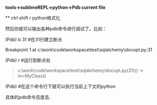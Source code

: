 
**tools->sublimeREPL->python->Pdb current file**

** ctrl shift r python格式化


然后你就可以输出各种pdb命令进行调试了。比如：

(Pdb) b 31              #在31行建立断点

Breakpoint 1 at c:\work\code\workspace\test\sqlalchemy\docopt.py:31

(Pdb) r                    #运行到断点处
> c:\work\code\workspace\test\sqlalchemy\docopt.py(31)<module>()
-> m=MyClass()

(Pdb)                       #在这个命令行下就可以执行当前上下文的python


具体的pdb命令百度去.